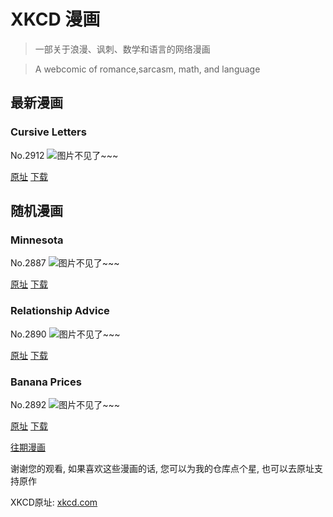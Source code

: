 # XKCD 漫画


> 一部关于浪漫、讽刺、数学和语言的网络漫画

> A webcomic of romance,sarcasm, math, and language


## 最新漫画
### Cursive Letters
No.2912
![图片不见了~~~](https://imgs.xkcd.com/comics/cursive_letters.png)

[原址](https://xkcd.com//2912) [下载](https://imgs.xkcd.com/comics/cursive_letters.png)



## 随机漫画
### Minnesota
No.2887
![图片不见了~~~](https://imgs.xkcd.com/comics/minnesota.png)

[原址](https://xkcd.com//2887) [下载](https://imgs.xkcd.com/comics/minnesota.png)



### Relationship Advice
No.2890
![图片不见了~~~](https://imgs.xkcd.com/comics/relationship_advice.png)

[原址](https://xkcd.com//2890) [下载](https://imgs.xkcd.com/comics/relationship_advice.png)



### Banana Prices
No.2892
![图片不见了~~~](https://imgs.xkcd.com/comics/banana_prices.png)

[原址](https://xkcd.com//2892) [下载](https://imgs.xkcd.com/comics/banana_prices.png)



[往期漫画](image/)

谢谢您的观看, 如果喜欢这些漫画的话, 
您可以为我的仓库点个星, 也可以去原址支持原作

XKCD原址: [xkcd.com](https://xkcd.com)

